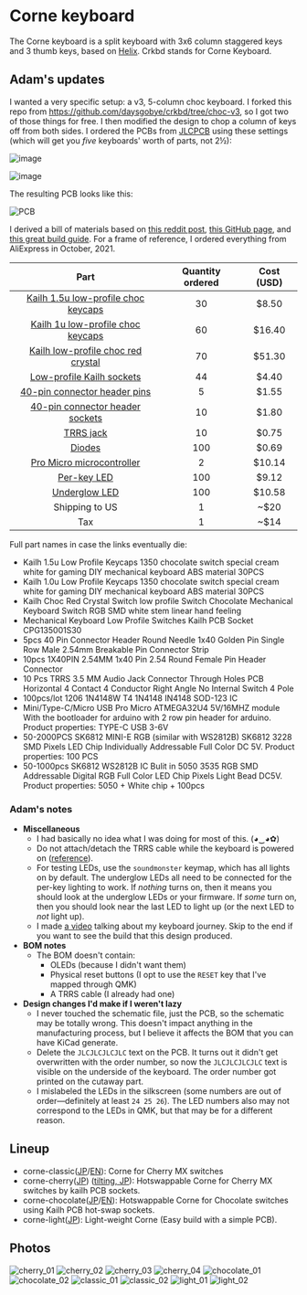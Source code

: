 # Corne keyboard

The Corne keyboard is a split keyboard with 3x6 column staggered keys and 3 thumb keys,
based on [Helix](https://github.com/MakotoKurauchi/helix).
Crkbd stands for Corne Keyboard.

## Adam's updates

I wanted a very specific setup: a v3, 5-column choc keyboard. I forked this repo from https://github.com/daysgobye/crkbd/tree/choc-v3, so I got two of those things for free. I then modified the design to chop a column of keys off from both sides. I ordered the PCBs from [JLCPCB](https://jlcpcb.com/) using these settings (which will get you _five_ keyboards' worth of parts, not 2½):

![image](https://user-images.githubusercontent.com/7192897/143666549-bfe39743-461c-4494-a71e-f4b3a82fec31.png)

![image](https://user-images.githubusercontent.com/7192897/143666569-581366c1-17a8-4f11-b1fe-73eb904e408a.png)

The resulting PCB looks like this:

![PCB](https://user-images.githubusercontent.com/7192897/143667272-6b00503a-9861-4b1d-ade0-cb7e9dcfa954.jpg)

I derived a bill of materials based on [this reddit post](https://www.reddit.com/r/crkbd/comments/esv3i8/guide_corne_diy_kit/), [this GitHub page](https://github.com/ItsWaffIe/waffle_corne/wiki/Build-Log#parts), and [this great build guide](https://medwa.pl/docs/corne-lp-build-guide/#bom). For a frame of reference, I ordered everything from AliExpress in October, 2021.

**Part**|**Quantity ordered**|**Cost (USD)**
:-----:|:-----:|:-----:
[Kailh 1.5u low-profile choc keycaps](https://www.aliexpress.com/item/33024722080.html)|30|$8.50
[Kailh 1u low-profile choc keycaps](https://www.aliexpress.com/item/33026798318.html)|60|$16.40
[Kailh low-profile choc red crystal](https://www.aliexpress.com/item/4001016150022.html)|70|$51.30
[Low-profile Kailh sockets](https://www.aliexpress.com/item/1005002695808124.html)|44|$4.40
[40-pin connector header pins](https://www.aliexpress.com/item/4001345538843.html)|5|$1.55
[40-pin connector header sockets](https://www.aliexpress.com/item/32847384633.html)|10|$1.80
[TRRS jack](https://www.aliexpress.com/item/33029465106.html)|10|$0.75
[Diodes](https://www.aliexpress.com/item/4000685043735.html)|100|$0.69
[Pro Micro microcontroller](https://www.aliexpress.com/item/32888212119.html)|2|$10.14
[Per-key LED](https://www.aliexpress.com/item/32830413032.html)|100|$9.12
[Underglow LED](https://www.aliexpress.com/item/4000475685852.html)|100|$10.58
Shipping to US|1|~$20
Tax|1|~$14

Full part names in case the links eventually die:

- Kailh 1.5u Low Profile Keycaps 1350 chocolate switch special cream white for gaming DIY mechanical keyboard ABS material 30PCS
- Kailh 1.0u Low Profile Keycaps 1350 chocolate switch special cream white for gaming DIY mechanical keyboard ABS material 30PCS
- Kailh Choc Red Crystal Switch low profile Switch Chocolate Mechanical Keyboard Switch RGB SMD white stem linear hand feeling
- Mechanical Keyboard Low Profile Switches Kailh PCB Socket CPG135001S30
- 5pcs 40 Pin Connector Header Round Needle 1x40 Golden Pin Single Row Male 2.54mm Breakable Pin Connector Strip
- 10pcs 1X40PIN 2.54MM 1x40 Pin 2.54 Round Female Pin Header Connector
- 10 Pcs TRRS 3.5 MM Audio Jack Connector Through Holes PCB Horizontal 4 Contact 4 Conductor Right Angle No Internal Switch 4 Pole
- 100pcs/lot 1206 1N4148W T4 1N4148 IN4148 SOD-123 IC
- Mini/Type-C/Micro USB Pro Micro ATMEGA32U4 5V/16MHZ module With the bootloader for arduino with 2 row pin header for arduino. Product properties: TYPE-C USB 3-6V
- 50-2000PCS SK6812 MINI-E RGB (similar with WS2812B) SK6812 3228 SMD Pixels LED Chip Individually Addressable Full Color DC 5V. Product properties: 100 PCS
- 50-1000pcs SK6812 WS2812B IC Bulit in 5050 3535 RGB SMD Addressable Digital RGB Full Color LED Chip Pixels Light Bead DC5V. Product properties: 5050 + White chip + 100pcs

### Adam's notes

- **Miscellaneous**
    - I had basically no idea what I was doing for most of this. (◕‿◕✿)
    - Do not attach/detach the TRRS cable while the keyboard is powered on ([reference](https://docs.qmk.fm/#/feature_split_keyboard?id=considerations)).
    - For testing LEDs, use the `soundmonster` keymap, which has all lights on by default. The underglow LEDs all need to be connected for the per-key lighting to work. If _nothing_ turns on, then it means you should look at the underglow LEDs or your firmware. If _some_ turn on, then you should look near the last LED to light up (or the next LED to _not_ light up).
    - I made [a video](https://www.youtube.com/watch?v=uilLCe1fvb0) talking about my keyboard journey. Skip to the end if you want to see the build that this design produced.
- **BOM notes**
    - The BOM doesn't contain:
        - OLEDs (because I didn't want them)
        - Physical reset buttons (I opt to use the `RESET` key that I've mapped through QMK)
        - A TRRS cable (I already had one)
- **Design changes I'd make if I weren't lazy**
    - I never touched the schematic file, just the PCB, so the schematic may be totally wrong. This doesn't impact anything in the manufacturing process, but I believe it affects the BOM that you can have KiCad generate.
    - Delete the `JLCJLCJLCJLC` text on the PCB. It turns out it didn't get overwritten with the order number, so now the `JLCJLCJLCJLC` text is visible on the underside of the keyboard. The order number got printed on the cutaway part.
    - I mislabeled the LEDs in the silkscreen (some numbers are out of order—definitely at least `24 25 26`). The LED numbers also may not correspond to the LEDs in QMK, but that may be for a different reason.

## Lineup

- corne-classic([JP](corne-classic/doc/buildguide_jp.md)/[EN](corne-classic/doc/buildguide_en.md)):
    Corne for Cherry MX switches
- corne-cherry([JP](corne-cherry/doc/buildguide_jp.md)) ([tilting, JP](corne-cherry/doc/v2/buildguide_tilting_tenting_plate_jp.md)):
    Hotswappable Corne for Cherry MX switches by kailh PCB sockets.
- corne-chocolate([JP](corne-chocolate/doc/buildguide_jp.md)/[EN](corne-chocolate/doc/buildguide_en.md)):
    Hotswappable Corne for Chocolate switches using Kailh PCB hot-swap sockets.
- corne-light([JP](corne-light/doc/buildguide_jp.md)):
    Light-weight Corne (Easy build with a simple PCB).

## Photos

![cherry_01](https://user-images.githubusercontent.com/736191/47172655-0d0e9b80-d347-11e8-8a11-ccce9bf8d2b4.JPG)
![cherry_02](https://user-images.githubusercontent.com/736191/47172658-0da73200-d347-11e8-8ab5-6267faf3e447.JPG)
![cherry_03](https://user-images.githubusercontent.com/736191/47172661-0da73200-d347-11e8-95a5-4e978fbb70bb.JPG)
![cherry_04](https://user-images.githubusercontent.com/736191/47172662-0da73200-d347-11e8-8510-139a9ed94d9a.JPG)
![chocolate_01](https://user-images.githubusercontent.com/736191/49698496-0c3c0c80-fc08-11e8-87bc-4fd2aa7f3f78.jpg)
![chocolate_02](https://user-images.githubusercontent.com/736191/49698493-06462b80-fc08-11e8-95fd-8d18763b38ff.jpg)
![classic_01](https://user-images.githubusercontent.com/736191/43596530-8330e31e-96ba-11e8-8aee-4956470d2c3b.png)
![classic_02](https://user-images.githubusercontent.com/736191/43596538-8ab6be6a-96ba-11e8-90c5-13edd2eb7fb4.png)
![light_01](https://user-images.githubusercontent.com/736191/69654854-d615c800-10b8-11ea-8903-ebf019d7b125.png)
![light_02](https://user-images.githubusercontent.com/736191/69654882-df069980-10b8-11ea-8efe-069b68db3bc0.png)
